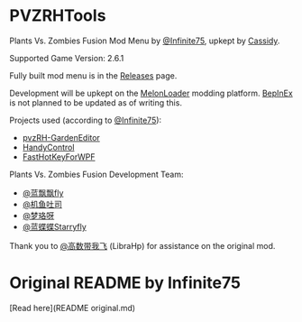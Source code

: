 # PVZRHTools

Plants Vs. Zombies Fusion Mod Menu by [@Infinite75](https://space.bilibili.com/672619350), upkept by [Cassidy](https://www.youtube.com/@thelittlesillystar).

Supported Game Version: 2.6.1

Fully built mod menu is in the [Releases](https://github.com/SillyStar-Github/PVZRHTools/releases) page.

Development will be upkept on the [MelonLoader](https://github.com/LavaGang/MelonLoader) modding platform. [BepInEx](https://github.com/BepInEx/BepInEx) is not planned to be updated as of writing this.


Projects used (according to [@Infinite75](https://space.bilibili.com/672619350)):
- [pvzRH-GardenEditor](https://github.com/CarefreeSongs712/pvzRH-GardenEditor)
- [HandyControl](https://github.com/HandyOrg/HandyControl)
- [FastHotKeyForWPF](https://github.com/Axvser/FastHotKeyForWPF)


Plants Vs. Zombies Fusion Development Team:
- [@蓝飘飘fly](https://space.bilibili.com/3546619314178489)
- [@机鱼吐司](https://space.bilibili.com/85881762)  
- [@梦珞呀](https://space.bilibili.com/270840380)    
- [@蓝蝶蝶Starryfly](https://space.bilibili.com/27033629) 

Thank you to [@高数带我飞](https://space.bilibili.com/1117414477) (LibraHp) for assistance on the original mod.

# Original README by Infinite75
[Read here](README original.md)
